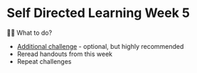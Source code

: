 # Self Directed Learning Week 5

🏋️‍♀️ What to do?

- [Additional challenge](challenges-self-directed-learning-week-5.md) - optional, but highly recommended
- Reread handouts from this week
- Repeat challenges
